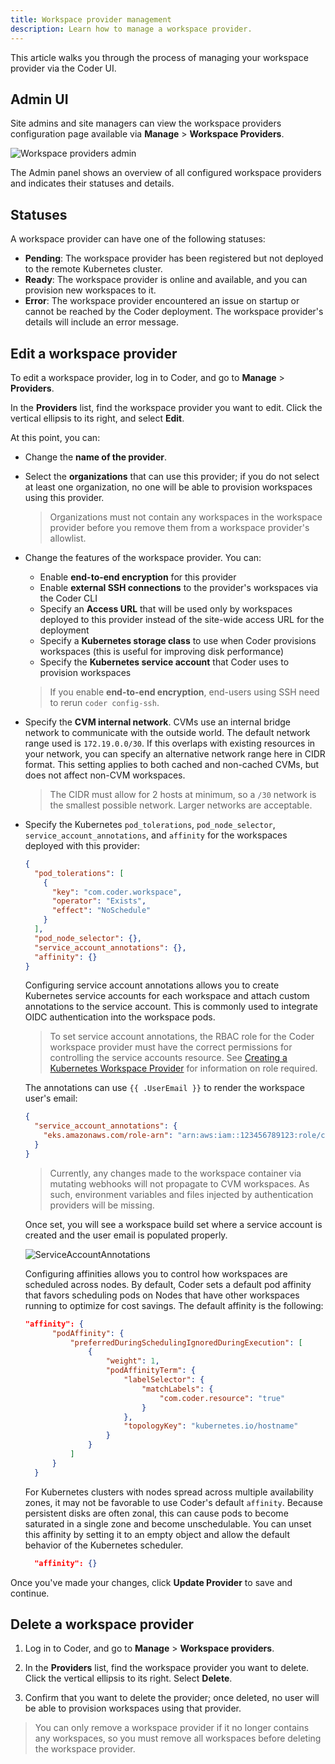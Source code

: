 ```yaml
---
title: Workspace provider management
description: Learn how to manage a workspace provider.
---
```


This article walks you through the process of managing your workspace provider
via the Coder UI.

## Admin UI

Site admins and site managers can view the workspace providers configuration
page available via **Manage** > **Workspace Providers**.

![Workspace providers admin](../../assets/admin/workspace-providers-admin.png)

The Admin panel shows an overview of all configured workspace providers and
indicates their statuses and details.

## Statuses

A workspace provider can have one of the following statuses:

- **Pending**: The workspace provider has been registered but not deployed to
  the remote Kubernetes cluster.
- **Ready**: The workspace provider is online and available, and you can
  provision new workspaces to it.
- **Error**: The workspace provider encountered an issue on startup or cannot be
  reached by the Coder deployment. The workspace provider's details will include
  an error message.

## Edit a workspace provider

To edit a workspace provider, log in to Coder, and go to **Manage** >
**Providers**.

In the **Providers** list, find the workspace provider you want to edit. Click
the vertical ellipsis to its right, and select **Edit**.

At this point, you can:

- Change the **name of the provider**.

- Select the **organizations** that can use this provider; if you do not select
  at least one organization, no one will be able to provision workspaces using
  this provider.

  > Organizations must not contain any workspaces in the workspace provider
  > before you remove them from a workspace provider's allowlist.

- Change the features of the workspace provider. You can:

  - Enable **end-to-end encryption** for this provider
  - Enable **external SSH connections** to the provider's workspaces via the
    Coder CLI
  - Specify an **Access URL** that will be used only by workspaces deployed to
    this provider instead of the site-wide access URL for the deployment
  - Specify a **Kubernetes storage class** to use when Coder provisions
    workspaces (this is useful for improving disk performance)
  - Specify the **Kubernetes service account** that Coder uses to provision
    workspaces

  > If you enable **end-to-end encryption**, end-users using SSH need to rerun
  > `coder config-ssh`.

- Specify the **CVM internal network**. CVMs use an internal bridge network to
  communicate with the outside world. The default network range used is
  `172.19.0.0/30`. If this overlaps with existing resources in your network, you
  can specify an alternative network range here in CIDR format. This setting
  applies to both cached and non-cached CVMs, but does not affect non-CVM
  workspaces.

  > The CIDR must allow for 2 hosts at minimum, so a `/30` network is the
  > smallest possible network. Larger networks are acceptable.

- Specify the Kubernetes `pod_tolerations`, `pod_node_selector`,
  `service_account_annotations`, and `affinity` for the workspaces deployed with
  this provider:

  ```json
  {
    "pod_tolerations": [
      {
        "key": "com.coder.workspace",
        "operator": "Exists",
        "effect": "NoSchedule"
      }
    ],
    "pod_node_selector": {},
    "service_account_annotations": {},
    "affinity": {}
  }
  ```

  Configuring service account annotations allows you to create Kubernetes
  service accounts for each workspace and attach custom annotations to the
  service account. This is commonly used to integrate OIDC authentication into
  the workspace pods.

  > To set service account annotations, the RBAC role for the Coder workspace
  > provider must have the correct permissions for controlling the service
  > accounts resource. See
  > [Creating a Kubernetes Workspace Provider](./deployment/kubernetes) for
  > information on role required.

  The annotations can use `{{ .UserEmail }}` to render the workspace user's
  email:

  ```json
  {
    "service_account_annotations": {
      "eks.amazonaws.com/role-arn": "arn:aws:iam::123456789123:role/coder-role-{{.UserEmail}}"
    }
  }
  ```

  > Currently, any changes made to the workspace container via mutating webhooks
  > will not propagate to CVM workspaces. As such, environment variables and
  > files injected by authentication providers will be missing.

  Once set, you will see a workspace build set where a service account is
  created and the user email is populated properly.

  ![ServiceAccountAnnotations](../../assets/admin/service-account-annotations.png)

  Configuring affinities allows you to control how workspaces are scheduled
  across nodes. By default, Coder sets a default pod affinity that favors
  scheduling pods on Nodes that have other workspaces running to optimize for
  cost savings. The default affinity is the following:

  ```json
  "affinity": {
        "podAffinity": {
            "preferredDuringSchedulingIgnoredDuringExecution": [
                {
                    "weight": 1,
                    "podAffinityTerm": {
                        "labelSelector": {
                            "matchLabels": {
                                "com.coder.resource": "true"
                            }
                        },
                        "topologyKey": "kubernetes.io/hostname"
                    }
                }
            ]
        }
    }
  ```

  For Kubernetes clusters with nodes spread across multiple availability zones,
  it may not be favorable to use Coder's default `affinity`. Because persistent
  disks are often zonal, this can cause pods to become saturated in a single
  zone and become unschedulable. You can unset this affinity by setting it to an
  empty object and allow the default behavior of the Kubernetes scheduler.

  ```json
    "affinity": {}
  ```

Once you've made your changes, click **Update Provider** to save and continue.

## Delete a workspace provider

1. Log in to Coder, and go to **Manage** > **Workspace providers**.

1. In the **Providers** list, find the workspace provider you want to delete.
   Click the vertical ellipsis to its right. Select **Delete**.

1. Confirm that you want to delete the provider; once deleted, no user will be
   able to provision workspaces using that provider.

> You can only remove a workspace provider if it no longer contains any
> workspaces, so you must remove all workspaces before deleting the workspace
> provider.
